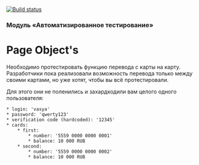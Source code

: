 [![Build status](https://ci.appveyor.com/api/projects/status/0lcelglwi7tms2nw?svg=true)](https://ci.appveyor.com/project/npetyaeva/javalessonpageobject)

### Модуль «Автоматизированное тестирование»

# Page Object's

Необходимо протестировать функцию перевода с карты на карту. Разработчики пока реализовали возможность перевода только между своими картами, но уже хотят, чтобы вы всё протестировали.

Для этого они не поленились и захардкодили вам целого одного пользователя:
```
* login: 'vasya'
* password: 'qwerty123'
* verification code (hardcoded): '12345'
* cards:
    * first:
        * number: '5559 0000 0000 0001'
        * balance: 10 000 RUB
    * second:
        * number: '5559 0000 0000 0002'
        * balance: 10 000 RUB
 ```
